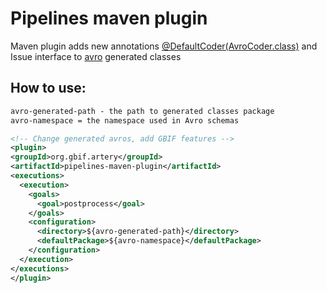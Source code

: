 # Pipelines maven plugin

Maven plugin adds new annotations [@DefaultCoder(AvroCoder.class)](https://beam.apache.org/documentation/programming-guide/#default-coders-and-the-coderregistry) and Issue interface to [avro](https://avro.apache.org/docs/current/) generated classes

## How to use:

```xml
avro-generated-path - the path to generated classes package
avro-namespace = the namespace used in Avro schemas

<!-- Change generated avros, add GBIF features -->
<plugin>
<groupId>org.gbif.artery</groupId>
<artifactId>pipelines-maven-plugin</artifactId>
<executions>
  <execution>
    <goals>
      <goal>postprocess</goal>
    </goals>
    <configuration>
      <directory>${avro-generated-path}</directory>
      <defaultPackage>${avro-namespace}</defaultPackage>
    </configuration>
  </execution>
</executions>
</plugin>
```